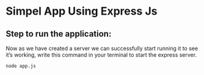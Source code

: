 # Simpel App Using Express Js

## Step to run the application:

Now as we have created a server we can successfully start running it to see it’s working, write this command in your terminal to start the express server.

```sh
node app.js
```
